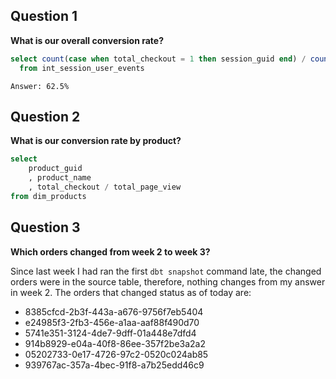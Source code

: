 ## Question 1

**What is our overall conversion rate?**

```sql
select count(case when total_checkout = 1 then session_guid end) / count(session_guid)
  from int_session_user_events
```

`Answer: 62.5%`

## Question 2 

**What is our conversion rate by product?**

```sql
select
    product_guid
    , product_name
    , total_checkout / total_page_view
from dim_products
```

## Question 3

**Which orders changed from week 2 to week 3?**

Since last week I had ran the first `dbt snapshot` command late, the changed orders were in the source table, therefore, nothing changes from my answer in week 2.
The orders that changed status as of today are:
- 8385cfcd-2b3f-443a-a676-9756f7eb5404
- e24985f3-2fb3-456e-a1aa-aaf88f490d70
- 5741e351-3124-4de7-9dff-01a448e7dfd4
- 914b8929-e04a-40f8-86ee-357f2be3a2a2
- 05202733-0e17-4726-97c2-0520c024ab85
- 939767ac-357a-4bec-91f8-a7b25edd46c9
